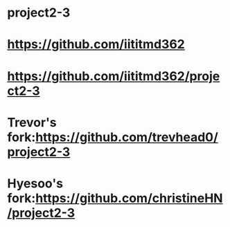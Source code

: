 # project2-3
# https://github.com/iititmd362
# https://github.com/iititmd362/project2-3
# Trevor's fork:https://github.com/trevhead0/project2-3
# Hyesoo's fork:https://github.com/christineHN/project2-3

